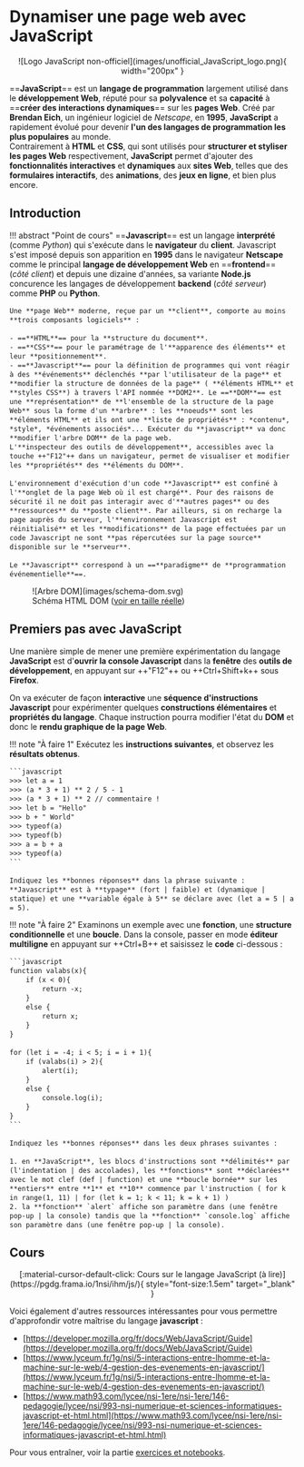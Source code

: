# Dynamiser une page web avec JavaScript

<center>
![Logo JavaScript non-officiel](images/unofficial_JavaScript_logo.png){ width="200px" }
</center>

==**JavaScript**== est un **langage de programmation** largement utilisé dans le **développement Web**, réputé pour sa **polyvalence** et sa **capacité** à ==**créer des interactions dynamiques**== sur les **pages Web**. Créé par **Brendan Eich**, un ingénieur logiciel de *Netscape*, en **1995**, **JavaScript** a rapidement évolué pour devenir **l'un des langages de programmation les plus populaires** au monde.  
Contrairement à **HTML** et **CSS**, qui sont utilisés pour **structurer et styliser les pages Web** respectivement, **JavaScript** permet d'ajouter des **fonctionnalités interactives** et **dynamiques** aux **sites Web**, telles que des **formulaires interactifs**, des **animations**, des **jeux en ligne**, et bien plus encore.

## Introduction

!!! abstract "Point de cours"
    ==**Javascript**== est un langage **interprété** (comme *Python*) qui s'exécute dans le **navigateur** du **client**. Javascript s'est imposé depuis son apparition en **1995** dans le navigateur **Netscape** comme le principal **langage de développement Web** en ==**frontend**== (*côté client*) et depuis une dizaine d'années, sa variante **Node.js** concurence les langages de développement **backend** (*côté serveur*) comme **PHP** ou **Python**.

    Une **page Web** moderne, reçue par un **client**, comporte au moins **trois composants logiciels** :

    - ==**HTML**== pour la **structure du document**.
    - ==**CSS**== pour le paramétrage de l'**apparence des éléments** et leur **positionnement**.
    - ==**Javascript**== pour la définition de programmes qui vont réagir à des **événements** déclenchés **par l'utilisateur de la page** et **modifier la structure de données de la page** ( **éléments HTML** et **styles CSS**) à travers l'API nommée **DOM2**. Le ==**DOM**== est une **représentation** de **l'ensemble de la structure de la page Web** sous la forme d'un **arbre** : les **noeuds** sont les **éléments HTML** et ils ont une **liste de propriétés** : *contenu*, *style*, *événements associés*... Exécuter du **javascript** va donc **modifier l'arbre DOM** de la page web.  
    L'**inspecteur des outils de développement**, accessibles avec la touche ++"F12"++ dans un navigateur, permet de visualiser et modifier les **propriétés** des **éléments du DOM**.

    L'environnement d'exécution d'un code **Javascript** est confiné à l'**onglet de la page Web où il est chargé**. Pour des raisons de sécurité il ne doit pas interagir avec d'**autres pages** ou des **ressources** du **poste client**. Par ailleurs, si on recharge la page auprès du serveur, l'**environnement Javascript est réinitialisé** et les **modifications** de la page effectuées par un code Javascript ne sont **pas répercutées sur la page source** disponible sur le **serveur**.

    Le **Javascript** correspond à un ==**paradigme** de **programmation événementielle**==.

<figure markdown="span">
  ![Arbre DOM](images/schema-dom.svg)
  <figcaption>Schéma HTML DOM (<a href="../images/schema-dom.svg" target="_blank">voir en taille réelle</a>)</figcaption>
</figure>

## Premiers pas avec JavaScript

Une manière simple de mener une première expérimentation du langage **JavaScript** est d'**ouvrir la console Javascript** dans la **fenêtre** des **outils de développement**, en appuyant sur ++"F12"++ ou ++Ctrl+Shift+k++ sous **Firefox**.

On va exécuter de façon **interactive** une **séquence d'instructions Javascript** pour expérimenter quelques **constructions élémentaires** et **propriétés du langage**. Chaque instruction pourra modifier l'état du **DOM** et donc le **rendu graphique de la page Web**.

!!! note "À faire 1"
    Exécutez les **instructions suivantes**, et observez les **résultats obtenus**.

    ```javascript
    >>> let a = 1
    >>> (a * 3 + 1) ** 2 / 5 - 1
    >>> (a * 3 + 1) ** 2 // commentaire !
    >>> let b = "Hello"
    >>> b + " World"
    >>> typeof(a)
    >>> typeof(b)
    >>> a = b + a
    >>> typeof(a)
    ```

    Indiquez les **bonnes réponses** dans la phrase suivante :  
    **Javascript** est à **typage** (fort | faible) et (dynamique | statique) et une **variable égale à 5** se déclare avec (let a = 5 | a = 5).

!!! note "À faire 2"
    Examinons un exemple avec une **fonction**, une **structure conditionnelle** et une **boucle**. Dans la console, passer en mode **éditeur multiligne** en appuyant sur ++Ctrl+B++ et saisissez le **code** ci-dessous :

    ```javascript
    function valabs(x){
        if (x < 0){
            return -x;
        }
        else {
            return x;
        }
    }

    for (let i = -4; i < 5; i = i + 1){
        if (valabs(i) > 2){
            alert(i);
        }
        else {
            console.log(i);
        }
    }
    ```

    Indiquez les **bonnes réponses** dans les deux phrases suivantes :
    
    1. en **JavaScript**, les blocs d'instructions sont **délimités** par (l'indentation | des accolades), les **fonctions** sont **déclarées** avec le mot clef (def | function) et une **boucle bornée** sur les **entiers** entre **1** et **10** commence par l'instruction ( for k in range(1, 11) | for (let k = 1; k < 11; k = k + 1) )
    2. la **fonction** `alert` affiche son paramètre dans (une fenêtre pop-up | la console) tandis que la **fonction** `console.log` affiche son paramètre dans (une fenêtre pop-up | la console).

## Cours

<center>
[:material-cursor-default-click: Cours sur le langage JavaScript (à lire)](https://pgdg.frama.io/1nsi/ihm/js/){ style="font-size:1.5em" target="_blank" }
</center>

Voici également d'autres ressources intéressantes pour vous permettre d'approfondir votre maîtrise du langage **javascript** :

- [https://developer.mozilla.org/fr/docs/Web/JavaScript/Guide](https://developer.mozilla.org/fr/docs/Web/JavaScript/Guide)
- [https://www.lyceum.fr/1g/nsi/5-interactions-entre-lhomme-et-la-machine-sur-le-web/4-gestion-des-evenements-en-javascript/](https://www.lyceum.fr/1g/nsi/5-interactions-entre-lhomme-et-la-machine-sur-le-web/4-gestion-des-evenements-en-javascript/)
- [https://www.math93.com/lycee/nsi-1ere/nsi-1ere/146-pedagogie/lycee/nsi/993-nsi-numerique-et-sciences-informatiques-javascript-et-html.html](https://www.math93.com/lycee/nsi-1ere/nsi-1ere/146-pedagogie/lycee/nsi/993-nsi-numerique-et-sciences-informatiques-javascript-et-html.html)

Pour vous entraîner, voir la partie [exercices et notebooks](exercices.md).